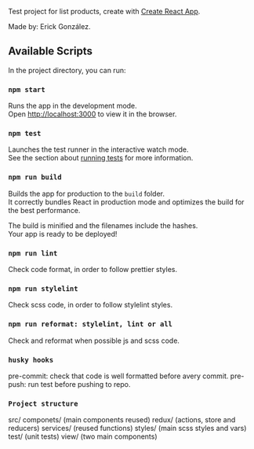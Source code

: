Test project for list products, create with [Create React App](https://github.com/facebook/create-react-app).

Made by: Erick González.

## Available Scripts

In the project directory, you can run:

### `npm start`

Runs the app in the development mode.<br />
Open [http://localhost:3000](http://localhost:3000) to view it in the browser.

### `npm test`

Launches the test runner in the interactive watch mode.<br />
See the section about [running tests](https://facebook.github.io/create-react-app/docs/running-tests) for more information.

### `npm run build`

Builds the app for production to the `build` folder.<br />
It correctly bundles React in production mode and optimizes the build for the best performance.

The build is minified and the filenames include the hashes.<br />
Your app is ready to be deployed!

### `npm run lint`

Check code format, in order to follow prettier styles.

### `npm run stylelint`

Check scss code, in order to follow stylelint styles.

### `npm run reformat: stylelint, lint or all`

Check and reformat when possible js and scss code.

### `husky hooks`

pre-commit: check that code is well formatted before avery commit. 
pre-push: run test before pushing to repo.

### `Project structure`

src/
  componets/
    (main components reused)
  redux/
    (actions, store and reducers)
  services/
    (reused functions)
  styles/
    (main scss styles and vars)
  test/
    (unit tests)
  view/
    (two main components)
  

